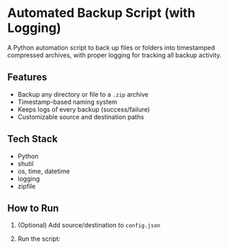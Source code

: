 # Automated Backup Script (with Logging)

A Python automation script to back up files or folders into timestamped compressed archives, with proper logging for tracking all backup activity.

## Features
- Backup any directory or file to a `.zip` archive
- Timestamp-based naming system
- Keeps logs of every backup (success/failure)
- Customizable source and destination paths

## Tech Stack
- Python
- shutil
- os, time, datetime
- logging
- zipfile

## How to Run
1. (Optional) Add source/destination to `config.json`

2. Run the script:  
